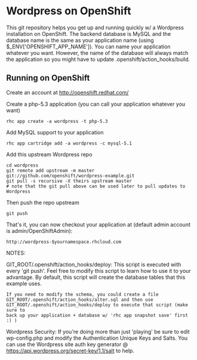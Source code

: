Wordpress on OpenShift
======================

This git repository helps you get up and running quickly w/ a Wordpress installation
on OpenShift.  The backend database is MySQL and the database name is the 
same as your application name (using $_ENV['OPENSHIFT_APP_NAME']).  You can name
your application whatever you want.  However, the name of the database will always
match the application so you might have to update .openshift/action_hooks/build.


Running on OpenShift
----------------------------

Create an account at http://openshift.redhat.com/

Create a php-5.3 application (you can call your application whatever you want)

    rhc app create -a wordpress -t php-5.3

Add MySQL support to your application

    rhc app cartridge add -a wordpress -c mysql-5.1

Add this upstream Wordpress repo

    cd wordpress 
    git remote add upstream -m master git://github.com/openshift/wordpress-example.git
    git pull -s recursive -X theirs upstream master
    # note that the git pull above can be used later to pull updates to Wordpress
    
Then push the repo upstream

    git push

That's it, you can now checkout your application at (default admin account is admin/OpenShiftAdmin):

    http://wordpress-$yournamespace.rhcloud.com


NOTES:

GIT_ROOT/.openshift/action_hooks/deploy:
    This script is executed with every 'git push'.  Feel free to modify this script
    to learn how to use it to your advantage.  By default, this script will create
    the database tables that this example uses.

    If you need to modify the schema, you could create a file 
    GIT_ROOT/.openshift/action_hooks/alter.sql and then use
    GIT_ROOT/.openshift/action_hooks/deploy to execute that script (make sure to
    back up your application + database w/ 'rhc app snapshot save' first :) )

Wordpress Security:
    If you're doing more than just 'playing' be sure to edit wp-config.php and modify
    the Authentication Unique Keys and Salts.  You can use the Wordpress site auth
    key generator @ https://api.wordpress.org/secret-key/1.1/salt to help.

